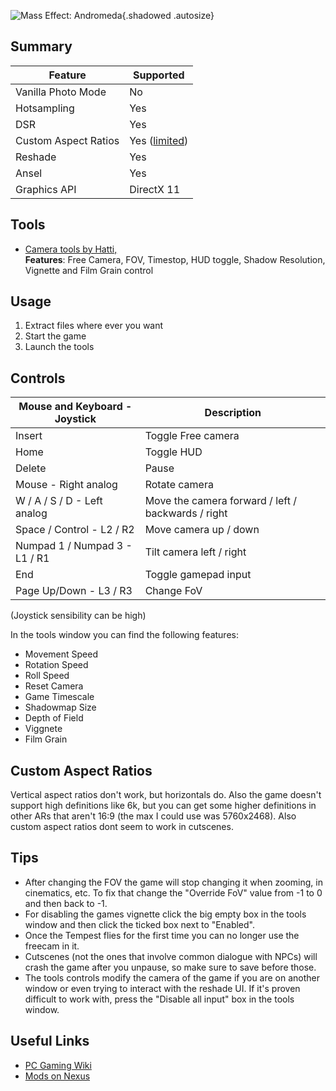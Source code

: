 ![Mass Effect: Andromeda](Images\mass_effect_andromeda.png "Shot by Originalnicodr"){.shadowed .autosize}
 
## Summary
 
Feature | Supported
--|--
Vanilla Photo Mode | No
Hotsampling | Yes
DSR | Yes
Custom Aspect Ratios | Yes ([limited](mass_effect_andromeda.htm#custom-aspect-ratios))
Reshade | Yes
Ansel | Yes
Graphics API | DirectX 11
 
## Tools
 
* [Camera tools by Hatti, ](https://www.mediafire.com/file/ebjx8zzang9tq25/CT_MEAndromeda_20180210-44ebd3.rar/file)  
**Features**: Free Camera, FOV, Timestop, HUD toggle, Shadow Resolution, Vignette and Film Grain control
 
## Usage
 
1. Extract files where ever you want
2. Start the game
3. Launch the tools
 
## Controls
 
Mouse and Keyboard - Joystick| Description
--|--
Insert                               | Toggle Free camera
Home                                 | Toggle HUD 
Delete                               | Pause
Mouse - Right analog                  | Rotate camera
W / A / S / D  - Left analog                       | Move the camera forward / left / backwards / right
Space / Control   - L2 / R2                    | Move camera up / down
Numpad 1 / Numpad 3  - L1 / R1                 | Tilt camera left / right
End                                 | Toggle gamepad input
Page Up/Down - L3 / R3                         | Change FoV
 
(Joystick sensibility can be high)

In the tools window you can find the following features:

- Movement Speed
- Rotation Speed
- Roll Speed
- Reset Camera
- Game Timescale
- Shadowmap Size
- Depth of Field
- Viggnete
- Film Grain

## Custom Aspect Ratios
Vertical aspect ratios don't work, but horizontals do. Also the game doesn't support high definitions like 6k, but you can get some higher definitions in other ARs that aren't 16:9 (the max I could use was 5760x2468). Also custom aspect ratios dont seem to work in cutscenes.
 
## Tips
- After changing the FOV the game will stop changing it when zooming, in cinematics, etc. To fix that change the "Override FoV" value from -1 to 0 and then back to -1.
- For disabling the games vignette click the big empty box in the tools window and then click the ticked box next to "Enabled".
- Once the Tempest flies for the first time you can no longer use the freecam in it.
- Cutscenes (not the ones that involve common dialogue with NPCs) will crash the game after you unpause, so make sure to save before those.
- The tools controls modify the camera of the game if you are on another window or even trying to interact with the reshade UI. If it's proven difficult to work with, press the "Disable all input" box in the tools window.
 
 
## Useful Links
 
* [PC Gaming Wiki](https://www.pcgamingwiki.com/wiki/Mass_Effect:_Andromeda)
* [Mods on Nexus](https://www.nexusmods.com/masseffectandromeda/)


